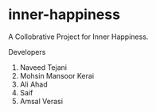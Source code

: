 # inner-happiness
A Collobrative Project for Inner Happiness.

Developers
1. Naveed Tejani
2. Mohsin Mansoor Kerai
3. Ali Ahad
4. Saif
5. Amsal Verasi
